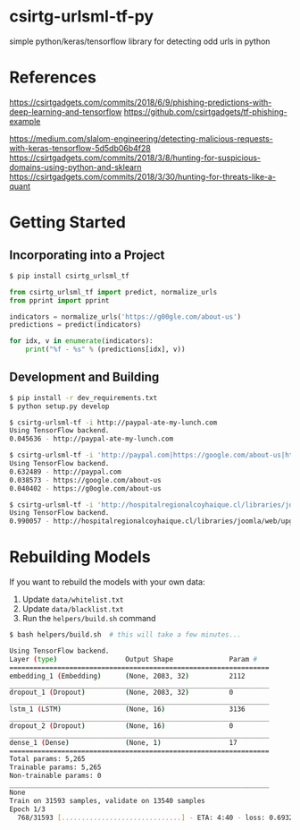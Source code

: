 # csirtg-urlsml-tf-py
simple python/keras/tensorflow library for detecting odd urls in python

# References

https://csirtgadgets.com/commits/2018/6/9/phishing-predictions-with-deep-learning-and-tensorflow
https://github.com/csirtgadgets/tf-phishing-example

https://medium.com/slalom-engineering/detecting-malicious-requests-with-keras-tensorflow-5d5db06b4f28
https://csirtgadgets.com/commits/2018/3/8/hunting-for-suspicious-domains-using-python-and-sklearn
https://csirtgadgets.com/commits/2018/3/30/hunting-for-threats-like-a-quant

# Getting Started

## Incorporating into a Project

```bash
$ pip install csirtg_urlsml_tf
```

```python
from csirtg_urlsml_tf import predict, normalize_urls
from pprint import pprint

indicators = normalize_urls('https://g00gle.com/about-us')
predictions = predict(indicators)

for idx, v in enumerate(indicators):
    print("%f - %s" % (predictions[idx], v))
```


## Development and Building
```bash
$ pip install -r dev_requirements.txt
$ python setup.py develop

$ csirtg-urlsml-tf -i http://paypal-ate-my-lunch.com
Using TensorFlow backend.
0.045636 - http://paypal-ate-my-lunch.com

$ csirtg-urlsml-tf -i 'http://paypal.com|https://google.com/about-us|https://g0ogle.com/about-us'
Using TensorFlow backend.
0.632489 - http://paypal.com
0.038573 - https://google.com/about-us
0.040402 - https://g0ogle.com/about-us

$ csirtg-urlsml-tf -i 'http://hospitalregionalcoyhaique.cl/libraries/joomla/web/upgrade/verification/32216DN73N1C35BM7D9M/card.php'
Using TensorFlow backend.
0.990057 - http://hospitalregionalcoyhaique.cl/libraries/joomla/web/upgrade/verification/32216DN73N1C35BM7D9M/card.php
```

# Rebuilding Models

If you want to rebuild the models with your own data:

1. Update `data/whitelist.txt`
1. Update `data/blacklist.txt`
1. Run the `helpers/build.sh` command

```bash
$ bash helpers/build.sh  # this will take a few minutes...

Using TensorFlow backend.
Layer (type)                 Output Shape              Param #
=================================================================
embedding_1 (Embedding)      (None, 2083, 32)          2112
_________________________________________________________________
dropout_1 (Dropout)          (None, 2083, 32)          0
_________________________________________________________________
lstm_1 (LSTM)                (None, 16)                3136
_________________________________________________________________
dropout_2 (Dropout)          (None, 16)                0
_________________________________________________________________
dense_1 (Dense)              (None, 1)                 17
=================================================================
Total params: 5,265
Trainable params: 5,265
Non-trainable params: 0
_________________________________________________________________
None
Train on 31593 samples, validate on 13540 samples
Epoch 1/3
  768/31593 [..............................] - ETA: 4:40 - loss: 0.6932 - acc: 0.4922

```
